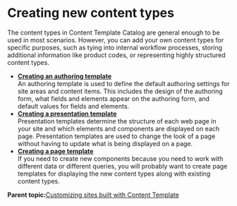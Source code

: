 # Creating new content types 

The content types in Content Template Catalog are general enough to be used in most scenarios. However, you can add your own content types for specific purposes, such as tying into internal workflow processes, storing additional information like product codes, or representing highly structured content types.

-   **[Creating an authoring template ](../ctc/ctc_design_custom_newcont_auth.md)**  
An authoring template is used to define the default authoring settings for site areas and content items. This includes the design of the authoring form, what fields and elements appear on the authoring form, and default values for fields and elements.
-   **[Creating a presentation template ](../ctc/ctc_design_custom_newcont_pres.md)**  
Presentation templates determine the structure of each web page in your site and which elements and components are displayed on each page. Presentation templates are used to change the look of a page without having to update what is being displayed on a page.
-   **[Creating a page template ](../ctc/ctc_design_custom_newcont_page.md)**  
If you need to create new components because you need to work with different data or different queries, you will probably want to create page templates for displaying the new content types along with existing content types.

**Parent topic:**[Customizing sites built with Content Template ](../ctc/ctc_design_custom.md)


